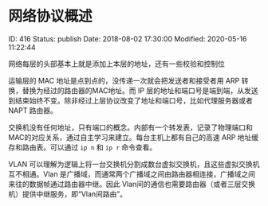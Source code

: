 # 网络协议概述


ID: 416
Status: publish
Date: 2018-08-02 17:30:00
Modified: 2020-05-16 11:22:44


网络每层的头部基本上就是添加上本层的地址，还有一些校验和控制位

运输层的 MAC 地址是点到点的，没传递一次就会把发送者和接受者用 ARP 转换，替换为经过的路由器的MAC地址。而 IP 层的地址和端口号是端到端，从发送到结束始终不变。除非经过上层协议改变了地址和端口号，比如代理服务器或者 NAPT 路由器。

交换机没有任何地址，只有端口的概念。内部有一个转发表，记录了物理端口和MAC的对应关系，通过自主学习来建立。每台主机上都有自己的高速 ARP 地址缓存和路由表。可以通过 `ip n` 和 `ip r` 命令查看。

VLAN 可以理解为逻辑上将一台交换机分割成数台虚拟交换机，且这些虚拟交换机互不相通。Vlan 是广播域，而通常两个广播域之间由路由器相连接，广播域之间来往的数据帧通过路由器中继。因此 Vlan间的通信也需要路由器（或者三层交换机）提供中继服务，即“Vlan间路由”。